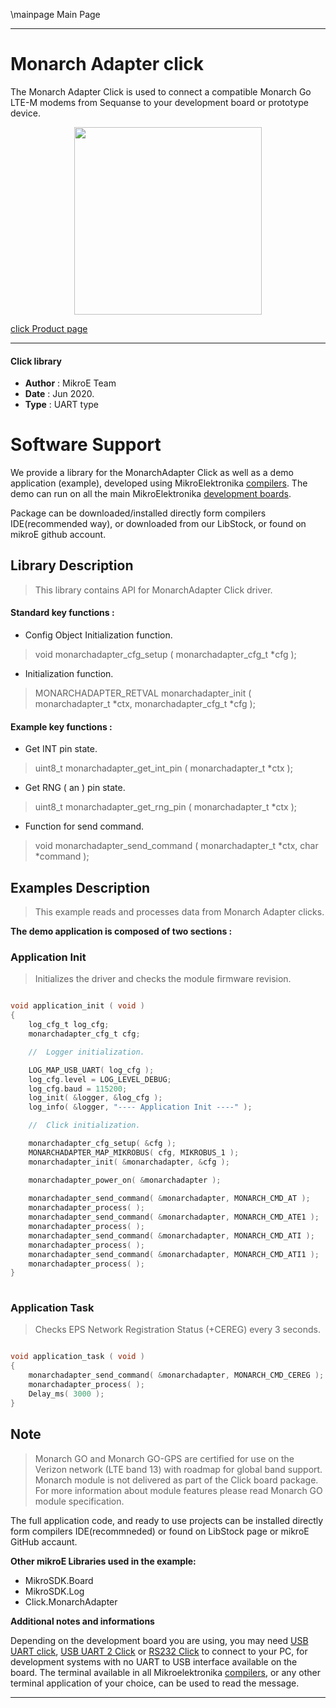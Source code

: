 \mainpage Main Page
 
---
# Monarch Adapter click

The Monarch Adapter Click is used to connect a compatible Monarch Go LTE-M modems from Sequanse to your development board or prototype device.

<p align="center">
  <img src="https://download.mikroe.com/images/click_for_ide/monarchadapter_click.png" height=300px>
</p>

[click Product page](https://www.mikroe.com/monarch-adapter-click)

---


#### Click library 

- **Author**        : MikroE Team
- **Date**          : Jun 2020.
- **Type**          : UART type


# Software Support

We provide a library for the MonarchAdapter Click 
as well as a demo application (example), developed using MikroElektronika 
[compilers](https://shop.mikroe.com/compilers). 
The demo can run on all the main MikroElektronika [development boards](https://shop.mikroe.com/development-boards).

Package can be downloaded/installed directly form compilers IDE(recommended way), or downloaded from our LibStock, or found on mikroE github account. 

## Library Description

> This library contains API for MonarchAdapter Click driver.

#### Standard key functions :

- Config Object Initialization function.
> void monarchadapter_cfg_setup ( monarchadapter_cfg_t *cfg ); 
 
- Initialization function.
> MONARCHADAPTER_RETVAL monarchadapter_init ( monarchadapter_t *ctx, monarchadapter_cfg_t *cfg );

#### Example key functions :

- Get INT pin state.
> uint8_t monarchadapter_get_int_pin ( monarchadapter_t *ctx );
 
- Get RNG ( an ) pin state.
> uint8_t monarchadapter_get_rng_pin ( monarchadapter_t *ctx );

- Function for send command.
> void monarchadapter_send_command ( monarchadapter_t *ctx, char *command );

## Examples Description

> This example reads and processes data from Monarch Adapter clicks.

**The demo application is composed of two sections :**

### Application Init 

> Initializes the driver and checks the module firmware revision.

```c

void application_init ( void )
{
    log_cfg_t log_cfg;
    monarchadapter_cfg_t cfg;

    //  Logger initialization.

    LOG_MAP_USB_UART( log_cfg );
    log_cfg.level = LOG_LEVEL_DEBUG;
    log_cfg.baud = 115200;
    log_init( &logger, &log_cfg );
    log_info( &logger, "---- Application Init ----" );

    //  Click initialization.

    monarchadapter_cfg_setup( &cfg );
    MONARCHADAPTER_MAP_MIKROBUS( cfg, MIKROBUS_1 );
    monarchadapter_init( &monarchadapter, &cfg );

    monarchadapter_power_on( &monarchadapter );
    
    monarchadapter_send_command( &monarchadapter, MONARCH_CMD_AT );
    monarchadapter_process( );
    monarchadapter_send_command( &monarchadapter, MONARCH_CMD_ATE1 );
    monarchadapter_process( );
    monarchadapter_send_command( &monarchadapter, MONARCH_CMD_ATI );
    monarchadapter_process( );
    monarchadapter_send_command( &monarchadapter, MONARCH_CMD_ATI1 );
    monarchadapter_process( );
}
  
```

### Application Task

> Checks EPS Network Registration Status (+CEREG) every 3 seconds.

```c

void application_task ( void )
{
    monarchadapter_send_command( &monarchadapter, MONARCH_CMD_CEREG );
    monarchadapter_process( );
    Delay_ms( 3000 );
}

```

## Note

> Monarch GO and Monarch GO-GPS are certified for use on the Verizon network (LTE band 13) 
> with roadmap for global band support. Monarch module is not delivered as part of 
> the Click board package. For more information about module features please read 
> Monarch GO module specification.

The full application code, and ready to use projects can be  installed directly form compilers IDE(recommneded) or found on LibStock page or mikroE GitHub accaunt.

**Other mikroE Libraries used in the example:** 

- MikroSDK.Board
- MikroSDK.Log
- Click.MonarchAdapter

**Additional notes and informations**

Depending on the development board you are using, you may need 
[USB UART click](https://shop.mikroe.com/usb-uart-click), 
[USB UART 2 Click](https://shop.mikroe.com/usb-uart-2-click) or 
[RS232 Click](https://shop.mikroe.com/rs232-click) to connect to your PC, for 
development systems with no UART to USB interface available on the board. The 
terminal available in all Mikroelektronika 
[compilers](https://shop.mikroe.com/compilers), or any other terminal application 
of your choice, can be used to read the message.



---
